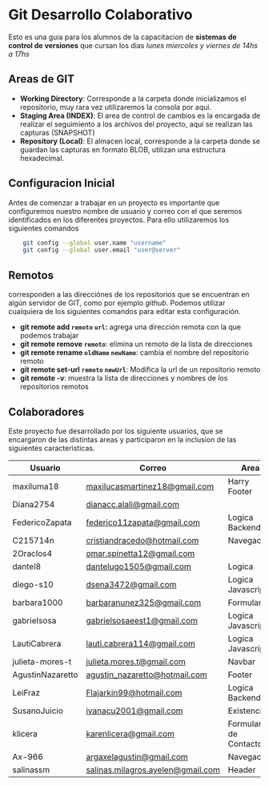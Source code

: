 # Git Desarrollo Colaborativo

Esto es una guia para los alumnos de la capacitacion de **sistemas de control de versiones** que cursan los dias _lunes miercoles y viernes de 14hs a 17hs_

## Areas de GIT

- **Working Directory**: Corresponde a la carpeta donde inicializamos el repositorio, muy rara vez utilizaremos la consola por aqui.
- **Staging Area (INDEX)**: El area de control de cambios es la encargada de realizar el seguimiento a los archivos del proyecto, aqui se realizan las capturas (SNAPSHOT)
- **Repository (Local)**: El almacen local, corresponde a la carpeta donde se guardan las capturas en formato BLOB, utilizan una estructura hexadecimal.

## Configuracion Inicial

Antes de comenzar a trabajar en un proyecto es importante que configuremos nuestro nombre de usuario y correo con el que seremos identificados en los diferentes proyectos. Para ello utilizaremos los siguientes comandos

```sh
    git config --global user.name "username"
    git config --global user.email "user@server"
```

## Remotos

corresponden a las direcciónes de los repositorios que se encuentran en algún servidor de GIT, como por ejemplo _github_. Podemos utilizar cualquiera de los siguientes comandos para editar esta configuración.

- **git remote add `remoto` `url`:** agrega una dirección remota con la que podemos trabajar
- **git remote remove `remoto`**: elimina un remoto de la lista de direcciones
- **git remote rename `oldName` `newName`**: cambia el nombre del repositorio remoto
- **git remote set-url `remoto` `newUrl`**: Modifica la url de un repositorio remoto
- **git remote -v**: muestra la lista de direcciones y nombres de los repositorios remotos

## Colaboradores

Este proyecto fue desarrollado por los siguiente usuarios, que se encargaron de las distintas areas y participaron en la inclusion de las siguientes caracteristicas.
<!-- |-|-|-| no borren esa linea. -->
| Usuario | Correo | Area |
|-|-|-|
| maxiluma18 | [maxilucasmartinez18@gmail.com](mailto:maxilucasmartinez18@gmail.com) | Harry Footer |
| Diana2754 | [dianacc.alali@gmail.com](mailto:dianacc.alali@gmail.com) | 
| FedericoZapata | [federico11zapata@gmail.com](mailto:federico11zapata@gmail.com) | Logica Backend |
| C215714n | [cristiandracedo@hotmail.com](mailto:cristiandracedo@hotmail.com) | Navegacion |
| 2Oraclos4 | [omar.spinetta12@gmail.com](mailto:omar.spinetta12@gmail.com) |
| dantel8 | [dantelugo1505@gmail.com](mailto:dantelugo1505@gmail.com) | Logica |
| diego-s10 | [dsena3472@gmail.com](mailto:dsena3472@gmail.com)| Logica Javascript|
| barbara1000 | [barbaranunez325@gmail.com](mailto:barbaranunez325@gmail.com)| Formulario|
| gabrieIsosa | [gabrielsosaeest1@gmail.com](mailto:gabrielsosaeest1@gmail.com) | Logica Javascript |
| LautiCabrera | [lauti.cabrera114@gmail.com](mailto:lauti.cabrera114@gmail.com) | Logica Javascript |
| julieta-mores-t | [julieta.mores.t@gmail.com](mailto:julieta.mores.t@gmail.com) | Navbar |
| AgustinNazaretto | [agustin_nazaretto@hotmail.com](mailto:agustin_nazaretto@hotmail.com)| Footer|
| LeiFraz | [Flajarkin99@hotmail.com](Flajarkin99@hotmail.com) | Logica Backend |
| SusanoJuicio | [ivanacu2001@gmail.com](mailto:ivanacu2001@gmail.com) | Existencia |
| klicera | [karenlicera@gmail.com](mailto:karenlicera@gmail.com) | Formulario de Contacto |
| Ax-966 | [argaxelagustin@gmail.com](mailto:argaxelagustin@gmail.com) | Navegacion |
| salinassm | [salinas.milagros.ayelen@gmail.com](mailto:salinas.milagros.ayelen@gmail.com) | Header |